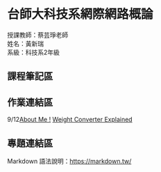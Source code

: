 # 台師大科技系網際網路概論 
授課教師：蔡芸琤老師   
姓名：黃新瑞   
系級：科技系2年級  

## 課程筆記區  

## 作業連結區  

9/12[About Me !](https://reganwiranto.github.io/my-web/)
[Weight Converter Explained](https://www.youtube.com/watch?v=zoG84br2ohI)

## 專題連結區

Markdown 語法說明：https://markdown.tw/
